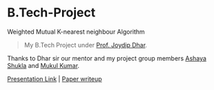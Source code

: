 # B.Tech-Project
Weighted Mutual K-nearest neighbour Algorithm

> My B.Tech Project under [Prof. Joydip Dhar](https://sites.google.com/site/joydipdhariiitmg/). 

Thanks to Dhar sir our mentor and my project group members [Ashaya Shukla](https://www.linkedin.com/in/ashaya-shukla-0b63528a/) and [Mukul Kumar](https://www.linkedin.com/in/mukul-kumar-460aa838/).


[Presentation Link](https://docs.google.com/presentation/d/1C00HLW8MezByDuMc4nB2r_y2FYNmWaH7x7LM-pgsTx8/embed?start=false&loop=true&delayms=3000&slide=id.p3) | [Paper writeup](https://github.com/x0v/B.Tech-Project/blob/master/paper.pdf)


